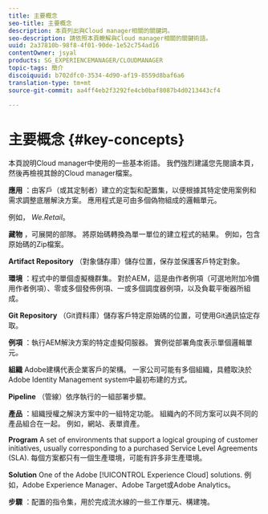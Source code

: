 ```yaml
---
title: 主要概念
seo-title: 主要概念
description: 本頁列出與Cloud manager相關的關鍵詞。
seo-description: 請依照本頁瞭解與Cloud manager相關的關鍵術語。
uuid: 2a37810b-98f8-4f01-90de-1e52c754ad16
contentOwner: jsyal
products: SG_EXPERIENCEMANAGER/CLOUDMANAGER
topic-tags: 簡介
discoiquuid: b702dfc0-3534-4d90-af19-8559d8baf6a6
translation-type: tm+mt
source-git-commit: aa4ff4eb2f3292fe4cb0baf8087b4d0213443cf4

---
```



# 主要概念 {#key-concepts}

本頁說明Cloud manager中使用的一些基本術語。 我們強烈建議您先閱讀本頁，然後再檢視其餘的Cloud manager檔案。

**應用** ：由客戶（或其定制者）建立的定製和配置集，以便根據其特定使用案例和需求調整底層解決方案。 應用程式是可由多個偽物組成的邏輯單元。

例如， *We.Retail*。

**藏物** ，可展開的部隊。 將原始碼轉換為單一單位的建立程式的結果。 例如，包含原始碼的Zip檔案。

**Artifact Repository** （對象儲存庫）儲存位置，保存並保護客戶特定對象。

**環境** ：程式中的單個虛擬機群集。 對於AEM，這是由作者例項（可選地附加冷備用作者例項）、零或多個發佈例項、一或多個調度器例項，以及負載平衡器所組成。

**Git Repository** （Git資料庫）儲存客戶特定原始碼的位置，可使用Git通訊協定存取。

**例項** ：執行AEM解決方案的特定虛擬伺服器。 實例從部署角度表示單個邏輯單元。

**組織** Adobe建構代表企業客戶的架構。 一家公司可能有多個組織，具體取決於Adobe Identity Management system中最初布建的方式。

**Pipeline** （管線）依序執行的一組部署步驟。

**產品** ：組織授權之解決方案中的一組特定功能。 組織內的不同方案可以與不同的產品組合在一起。 例如，網站、表單資產。

**Program** A set of environments that support a logical grouping of customer initiatives, usually corresponding to a purchased Service Level Agreements (SLA). 每個方案都只有一個生產環境，可能有許多非生產環境。

**Solution** One of the Adobe [!UICONTROL Experience Cloud] solutions. 例如，Adobe Experience Manager、Adobe Target或Adobe Analytics。

**步驟** ：配置的指令集，用於完成流水線的一些工作單元、構建塊。
